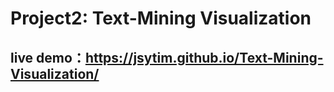 # Project2: Text-Mining Visualization
## live demo：https://jsytim.github.io/Text-Mining-Visualization/

